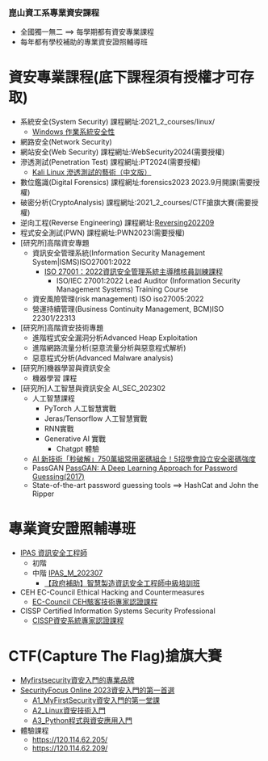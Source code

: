 ### 崑山資工系專業資安課程
- 全國獨一無二 ==> 每學期都有資安專業課程
- 每年都有學校補助的專業資安證照輔導班


# 資安專業課程(底下課程須有授權才可存取)
- 系統安全(System Security) 課程網址:2021_2_courses/linux/
  - [Windows 作業系統安全性](https://learn.microsoft.com/zh-tw/windows/security/operating-system-security/) 
- 網路安全(Network Security)
- 網站安全(Web Security) 課程網址:WebSecurity2024(需要授權)
- 滲透測試(Penetration Test) 課程網址:PT2024(需要授權)
  - [Kali Linux 滲透測試的藝術（中文版）](https://jobrest.gitbooks.io/kali-linux-cn/content/index.html)
- 數位鑑識(Digital Forensics) 課程網址:forensics2023 2023.9月開課(需要授權)
- 破密分析(CryptoAnalysis) 課程網址:2021_2_courses/CTF搶旗大賽(需要授權)
- 逆向工程(Reverse Engineering) 課程網址:[Reversing202209](https://github.com/MyDearGreatTeacher/Reversing202209/blob/main/README.md)
- 程式安全測試(PWN) 課程網址:PWN2023(需要授權)
- [研究所]高階資安專題
  - 資訊安全管理系統(Information Security Management System|ISMS)ISO27001:2022
    - [ISO 27001：2022資訊安全管理系統主導稽核員訓練課程](https://www.uuu.com.tw/Course/Show/1600/ISO-27001-2013%E8%B3%87%E8%A8%8A%E5%AE%89%E5%85%A8%E7%AE%A1%E7%90%86%E7%B3%BB%E7%B5%B1%E4%B8%BB%E5%B0%8E%E7%A8%BD%E6%A0%B8%E5%93%A1%E8%A8%93%E7%B7%B4%E8%AA%B2%E7%A8%8B)
      - ISO/IEC 27001:2022 Lead Auditor (Information Security Management Systems) Training Course 
  - 資安風險管理(risk management) ISO iso27005:2022
  - 營運持續管理(Business Continuity Management, BCM)ISO 22301/22313
- [研究所]高階資安技術專題
  - 進階程式安全漏洞分析Advanced Heap Exploitation
  - 進階網路流量分析(惡意流量分析與惡意程式解析)
  - 惡意程式分析(Advanced Malware analysis)
- [研究所]機器學習與資訊安全
  - 機器學習 課程 
- [研究所]人工智慧與資訊安全  AI_SEC_202302
  - 人工智慧課程
    - PyTorch 人工智慧實戰
    - Jeras/Tensorflow 人工智慧實戰
    - RNN實戰
    - Generative AI 實戰
      - Chatgpt 體驗 
  - [AI 新技術「秒破解」750萬組常用密碼組合！5招學會設立安全密碼強度](https://3c.ltn.com.tw/news/52706)
  - PassGAN [PassGAN: A Deep Learning Approach for Password Guessing(2017)](https://arxiv.org/abs/1709.00440)
  - State-of-the-art password guessing tools ==>  HashCat and John the Ripper

# 專業資安證照輔導班
- [IPAS 資訊安全工程師](https://www.ipas.org.tw/ISE)
  - 初階
  - 中階 [IPAS_M_202307](https://github.com/MyDearGreatTeacher/IPAS_M_202307)
    - [【政府補助】智慧製造資訊安全工程師中級培訓班 ](https://college.itri.org.tw/Home/LessonData/9394843B-BDB8-40CF-B30B-57442B6F52E7)
- CEH EC-Council Ethical Hacking and Countermeasures
  - [EC-Council CEH駭客技術專家認證課程](https://www.uuu.com.tw/Course/Show/300/EC-Council-CEH%E9%A7%AD%E5%AE%A2%E6%8A%80%E8%A1%93%E5%B0%88%E5%AE%B6%E8%AA%8D%E8%AD%89%E8%AA%B2%E7%A8%8B)
- CISSP Certified Information Systems Security Professional
  - [CISSP資安系統專家認證課程](https://www.uuu.com.tw/Course/Show/47/CISSP-%E8%B3%87%E5%AE%89%E7%B3%BB%E7%B5%B1%E5%B0%88%E5%AE%B6%E8%AA%8D%E8%AD%89%E8%AA%B2%E7%A8%8B)
 
# CTF(Capture The Flag)搶旗大賽
- [Myfirstsecurity資安入門的專業品牌](https://github.com/myfirstsecurity2020)
- [SecurityFocus Online 2023資安入門的第一首選](https://github.com/MyFirstSecurity2020/SecurityFoscusOnline2023)
  - [A1_MyFirstSecurity資安入門的第一堂課](https://github.com/MyFirstSecurity2020/20230301)
  - [A2_Linux資安技術入門](https://github.com/MyFirstSecurity2020/20230302)
  - [A3_Python程式與資安應用入門 ](https://github.com/MyFirstSecurity2020/SF2023A3)
- 體驗課程
  - https://120.114.62.205/
  - https://120.114.62.209/

<!--
**KsuSecurity/KsuSecurity** is a ✨ _special_ ✨ repository because its `README.md` (this file) appears on your GitHub profile.

Here are some ideas to get you started:

- 🔭 I’m currently working on ...
- 🌱 I’m currently learning ...
- 👯 I’m looking to collaborate on ...
- 🤔 I’m looking for help with ...
- 💬 Ask me about ...
- 📫 How to reach me: ...
- 😄 Pronouns: ...
- ⚡ Fun fact: ...
-->
